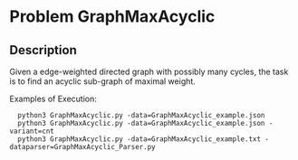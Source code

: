 # Problem GraphMaxAcyclic
## Description
Given a edge-weighted directed graph with possibly many cycles, the task is to find an acyclic sub-graph of maximal weight.

Examples of Execution:
```
  python3 GraphMaxAcyclic.py -data=GraphMaxAcyclic_example.json
  python3 GraphMaxAcyclic.py -data=GraphMaxAcyclic_example.json -variant=cnt
  python3 GraphMaxAcyclic.py -data=GraphMaxAcyclic_example.txt -dataparser=GraphMaxAcyclic_Parser.py
